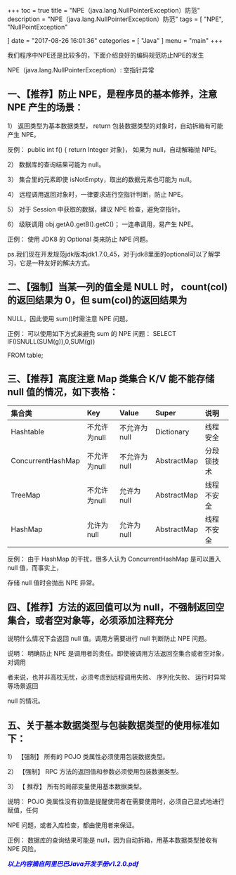 +++
toc = true
title = "NPE（java.lang.NullPointerException）防范"
description = "NPE（java.lang.NullPointerException）防范"
tags = [
    "NPE",
	"NullPointException"

]
date = "2017-08-26 16:01:36"
categories = [
    "Java"
]
menu = "main"
+++


我们程序中NPE还是比较多的，下面介绍良好的编码规范防止NPE的发生

NPE（java.lang.NullPointerException）: 空指针异常



## 一、【推荐】防止 NPE，是程序员的基本修养，注意 NPE 产生的场景：

1） 返回类型为基本数据类型， return 包装数据类型的对象时，自动拆箱有可能产生 NPE。

反例： public int f() { return Integer 对象}， 如果为 null，自动解箱抛 NPE。

2） 数据库的查询结果可能为 null。

3） 集合里的元素即使 isNotEmpty，取出的数据元素也可能为 null。

4） 远程调用返回对象时，一律要求进行空指针判断，防止 NPE。

5） 对于 Session 中获取的数据，建议 NPE 检查，避免空指针。

6） 级联调用 obj.getA().getB().getC()； 一连串调用，易产生 NPE。

正例： 使用 JDK8 的 Optional 类来防止 NPE 问题。

ps.我们现在开发规范jdk版本jdk1.7.0_45，对于jdk8里面的optional可以了解学习，它是一种友好的解决方式。



## 二、【强制】当某一列的值全是 NULL 时， count(col)的返回结果为 0，但 sum(col)的返回结果为

NULL，因此使用 sum()时需注意 NPE 问题。

正例： 可以使用如下方式来避免 sum 的 NPE 问题： SELECT IF(ISNULL(SUM(g)),0,SUM(g))

FROM table;



## 三、【推荐】高度注意 Map 类集合 K/V 能不能存储 null 值的情况，如下表格：

|集合类|Key|Value|Super|说明|
|:----|:---|:---|:-----|:--|
|Hashtable|不允许为null|不允许为null|Dictionary|线程安全|
|ConcurrentHashMap|不允许为null|不允许为null|AbstractMap|分段锁技术|
|TreeMap|不允许为null|允许为null|AbstractMap|线程不安全|
|HashMap|允许为null|允许为null|	AbstractMap|线程不安全|

反例： 由于 HashMap 的干扰，很多人认为 ConcurrentHashMap 是可以置入 null 值，而事实上，

存储 null 值时会抛出 NPE 异常。



## 四、【推荐】方法的返回值可以为 null，不强制返回空集合，或者空对象等，必须添加注释充分

说明什么情况下会返回 null 值。调用方需要进行 null 判断防止 NPE 问题。

说明： 明确防止 NPE 是调用者的责任。即使被调用方法返回空集合或者空对象，对调用

者来说，也并非高枕无忧，必须考虑到远程调用失败、 序列化失败、 运行时异常等场景返回

null 的情况。



## 五、关于基本数据类型与包装数据类型的使用标准如下：

1） 【强制】 所有的 POJO 类属性必须使用包装数据类型。

2） 【强制】 RPC 方法的返回值和参数必须使用包装数据类型。

3） 【 推荐】 所有的局部变量使用基本数据类型。

说明： POJO 类属性没有初值是提醒使用者在需要使用时，必须自己显式地进行赋值，任何

NPE 问题，或者入库检查，都由使用者来保证。

正例： 数据库的查询结果可能是 null，因为自动拆箱，用基本数据类型接收有 NPE 风险。


<span style="color:blue">***以上内容摘自阿里巴巴Java开发手册v1.2.0.pdf***</span>